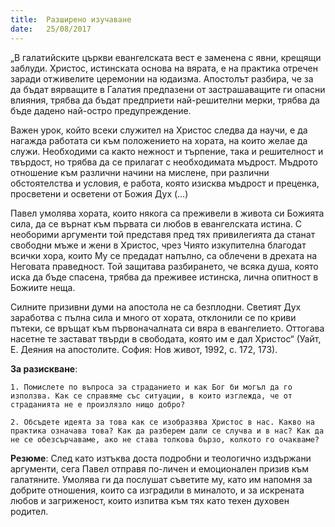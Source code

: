 ```yaml
---
title:  Разширено изучаване
date:   25/08/2017
---
```


„В галатийските църкви евангелската вест е заменена с явни, крещящи заблуди. Христос, истинската основа на вярата, е на практика отречен заради отживелите церемонии на юдаизма. Апостолът разбира, че за да бъдат вярващите в Галатия предпазени от застрашаващите ги опасни влияния, трябва да бъдат предприети най-решителни мерки, трябва да бъде дадено най-остро предупреждение.

Важен урок, който всеки служител на Христос следва да научи, е да нагажда работата си към положението на хората, на които желае да служи. Необходими са както нежност и търпение, така и решителност и твърдост, но трябва да се прилагат с необходимата мъдрост. Мъдрото отношение към различни начини на мислене, при различни обстоятелства и условия, е работа, която изисква мъдрост и преценка, просветени и осветени от Божия Дух (…)

Павел умолява хората, които някога са преживели в живота си Божията сила, да се върнат към първата си любов в евангелската истина. С необорими аргументи той представя пред тях привилегията да станат свободни мъже и жени в Христос, чрез Чиято изкупителна благодат всички хора, които Му се предадат напълно, са облечени в дрехата на Неговата праведност. Той защитава разбирането, че всяка душа, която иска да бъде спасена, трябва да преживее истинска, лична опитност в Божиите неща.

Силните призивни думи на апостола не са безплодни. Светият Дух заработва с пълна сила и много от хората, отклонили се по криви пътеки, се връщат към първоначалната си вяра в евангелието. Оттогава насетне те застават твърди в свободата, която им е дал Христос“ (Уайт, Е. Деяния на апостолите. София: Нов живот, 1992, с. 172, 173).

**За разискване**:

`1. Помислете по въпроса за страданието и как Бог би могъл да го използва. Как се справяме със ситуации, в които изглежда, че от страданията не е произлязло нищо добро?`

`2. Обсъдете идеята за това как се изобразява Христос в нас. Какво на практика означава това? Как да разберем дали се случва и в нас? Как да не се обезсърчаваме, ако не става толкова бързо, колкото го очакваме?`

**Резюме**: След като изтъква доста подробни и теологично издържани аргументи, сега Павел отправя по-личен и емоционален призив към галатяните. Умолява ги да послушат съветите му, като им напомня за добрите отношения, които са изградили в миналото, и за искрената любов и загриженост, които изпитва към тях като техен духовен родител.